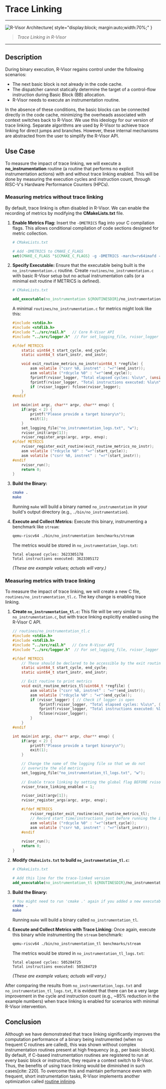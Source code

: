 # Trace Linking

----
![R-Visor Architecture](./images/rvisor_trace_linking.drawio.png){ style="display:block; margin:auto;width:70%;" }
> *Trace Linking in R-Visor*

----

## Description
During binary execution, R-Visor regains control under the following scenarios:
* The next basic block is not already in the code cache.
* The dispatcher cannot statically determine the target of a control-flow instruction during Basic Block (BB) allocation.
* R-Visor needs to execute an instrumentation routine.

In the absence of these conditions, the basic blocks can be connected directly in the code cache, minimizing the overheads associated with context switches back to R-Visor. We use this ideology for our version of trace linking. Separate algorithms are used by R-Visor to achieve trace linking for direct jumps and branches. However, these internal mechanisms are abstracted from the user to simplify the R-Visor API.

## Use Case
To measure the impact of trace linking, we will execute a **no_instrumentation** routine (a routine that performs no explicit instrumentation actions) with and without trace linking enabled. This will be done by measuring the execution cycles and instruction count, through RISC-V's Hardware Performance Counters (HPCs).

### Measuring metrics without trace linking
By default, trace linking is often disabled in R-Visor. We can enable the recording of metrics by modifying the **CMakeLists.txt** file.

1.  **Enable Metrics Flag:**
    Insert the `-DMETRICS` flag into your C compilation flags. This allows conditional compilation of code sections designed for metric collection.
    ```cmake
    # CMakeLists.txt

    # Add -DMETRICS to CMAKE_C_FLAGS
    set(CMAKE_C_FLAGS "${CMAKE_C_FLAGS} -g -DMETRICS -march=rv64imafd -mabi=lp64d -mno-relax")
    ```

2.  **Specify Executable:**
    Ensure that the executable being built is the `no_instrumentation.c` routine. Create `routines/no_instrumentation.c` with basic R-Visor setup but no actual instrumentation calls (or a minimal exit routine if METRICS is defined).
    ```cmake
    # CMakeLists.txt

    add_executable(no_instrumentation ${ROUTINESDIR}/no_instrumentation.c ${HEADER_FILES})
    ```
    A minimal `routines/no_instrumentation.c` for metrics might look like this:
    ```c
    #include <stdio.h>
    #include <stdlib.h>
    #include "../src/rail.h"   // Core R-Visor API
    #include "../src/logger.h"  // For set_logging_file, rvisor_logger

    #ifdef METRICS
        static uint64_t start_cycle, end_cycle;
        static uint64_t start_instr, end_instr;

        void exit_routine_metrics_no_instr(uint64_t *regfile) {
            asm volatile ("csrr %0, instret" : "=r"(end_instr));
            asm volatile ("rdcycle %0" : "=r"(end_cycle));
            fprintf(rvisor_logger, "Total elapsed cycles: %lu\n", (unsigned long)(end_cycle - start_cycle));
            fprintf(rvisor_logger, "Total instructions executed: %lu\n", (unsigned long)(end_instr - start_instr));
            if (rvisor_logger) fclose(rvisor_logger);
        }
    #endif

    int main(int argc, char** argv, char** envp) {
        if(argc < 2) {
            printf("Please provide a target binary\n");
            exit(1);
        }
        set_logging_file("no_instrumentation_logs.txt", "w");
        rvisor_init(argv[1]);
        rvisor_register_args(argc, argv, envp);
    #ifdef METRICS
        rvisor_register_exit_routine(exit_routine_metrics_no_instr);
        asm volatile ("rdcycle %0" : "=r"(start_cycle));
        asm volatile ("csrr %0, instret" : "=r"(start_instr));
    #endif
        rvisor_run();
        return 0;
    }
    ```

3.  **Build the Binary:**
    ```bash
    cmake .
    make
    ```
    Running `make` will build a binary named `no_instrumentation` in your build's output directory (e.g., `./bin/no_instrumentation`).

4.  **Execute and Collect Metrics:**
    Execute this binary, instrumenting a benchmark like `stream`:
    ```bash
    qemu-riscv64 ./bin/no_instrumentation benchmarks/stream
    ```
    The metrics would be stored in `no_instrumentation_logs.txt`:
    ```
    Total elapsed cycles: 3623305178
    Total instructions executed: 3623305172
    ```
    *(These are example values; actuals will vary.)*

### Measuring metrics with trace linking
To measure the impact of trace linking, we will create a new C file, `routines/no_instrumentation_tl.c`. The key change is enabling trace linking.

1.  **Create `no_instrumentation_tl.c`:**
    This file will be very similar to `no_instrumentation.c`, but with trace linking explicitly enabled using the R-Visor C API.

    ```c
    // routines/no_instrumentation_tl.c
    #include <stdio.h>
    #include <stdlib.h>
    #include "../src/rail.h"   // Core R-Visor API
    #include "../src/logger.h"  // For set_logging_file, rvisor_logger

    #ifdef METRICS
        // These should be declared to be accessible by the exit routine
        static uint64_t start_cycle, end_cycle;
        static uint64_t start_instr, end_instr;

        // Exit routine to print metrics
        void exit_routine_metrics_tl(uint64_t *regfile) {
            asm volatile ("csrr %0, instret" : "=r"(end_instr));
            asm volatile ("rdcycle %0" : "=r"(end_cycle));
            if (rvisor_logger) { // Check if logger is open
                fprintf(rvisor_logger, "Total elapsed cycles: %lu\n", (unsigned long)(end_cycle - start_cycle));
                fprintf(rvisor_logger, "Total instructions executed: %lu\n", (unsigned long)(end_instr - start_instr));
                fclose(rvisor_logger);
            }
        }
    #endif

    int main(int argc, char** argv, char** envp) {
        if(argc < 2) {
            printf("Please provide a target binary\n");
            exit(1);
        }

        // Change the name of the logging file so that we do not
        // overwrite the old metrics
        set_logging_file("no_instrumentation_tl_logs.txt", "w");
        
        // Enable trace linking by setting the global flag BEFORE rvisor_init
        rvisor_trace_linking_enabled = 1; 

        rvisor_init(argv[1]);
        rvisor_register_args(argc, argv, envp);

        #ifdef METRICS
            rvisor_register_exit_routine(exit_routine_metrics_tl);
            // Record start time/instructions just before running the instrumented code
            asm volatile ("rdcycle %0" : "=r"(start_cycle));
            asm volatile ("csrr %0, instret" : "=r"(start_instr));
        #endif
        
        rvisor_run();
        return 0;
    }
    ```

2.  **Modify `CMakeLists.txt` to build `no_instrumentation_tl.c`:**
    ```cmake
    # CMakeLists.txt

    # Add this line for the trace-linked version
    add_executable(no_instrumentation_tl ${ROUTINESDIR}/no_instrumentation_tl.c ${HEADER_FILES})
    ```

3.  **Build the Binary:**
    ```bash
    # You might need to run 'cmake .' again if you added a new executable
    cmake . 
    make
    ```
    Running `make` will build a binary called `no_instrumentation_tl`.

4.  **Execute and Collect Metrics with Trace Linking:**
    Once again, execute this binary while instrumenting the `stream` benchmark:
    ```bash
    qemu-riscv64 ./bin/no_instrumentation_tl benchmarks/stream
    ```
    The metrics would be stored in `no_instrumentation_tl_logs.txt`:
    ```
    Total elapsed cycles: 505284725
    Total instructions executed: 505284719
    ```
    *(These are example values; actuals will vary.)*

After comparing the results from `no_instrumentation_logs.txt` and `no_instrumentation_tl_logs.txt`, it is evident that there can be a very large improvement in the cycle and instruction count (e.g., ~85% reduction in the example numbers) when trace linking is enabled for scenarios with minimal R-Visor intervention.

## Conclusion
Although we have demonstrated that trace linking significantly improves the computation performance of a binary being instrumented (when no frequent C routines are called), this was shown without complex instrumentation routines present at high frequency (e.g., per basic block). By default, if C-based instrumentation routines are registered to run at every basic block or instruction, they require a context switch to R-Visor. Thus, the benefits of using trace linking would be diminished in such cases[cite: 220]. To overcome this and maintain performance even with frequent, short instrumentation tasks, R-Visor implements another optimization called [routine inlining](../inlining).

<br><br>
```